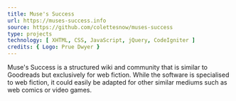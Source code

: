 ```yaml
---
title: Muse's Success
url: https://muses-success.info
source: https://github.com/colettesnow/muses-success
type: projects
technology: [ XHTML, CSS, JavaScript, jQuery, CodeIgniter ]
credits: { Logo: Prue Dwyer }
---
```


Muse's Success is a structured wiki and community that is similar to Goodreads but exclusively for web fiction. While the software is specialised to web fiction, it could easily be adapted for other similar mediums such as web comics or video games.